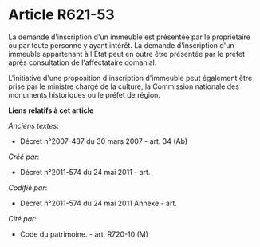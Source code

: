 # Article R621-53

La demande d'inscription d'un immeuble est présentée par le propriétaire ou par toute personne y ayant intérêt. La demande
d'inscription d'un immeuble appartenant à l'Etat peut en outre être présentée par le préfet après consultation de
l'affectataire domanial.

L'initiative d'une proposition d'inscription d'immeuble peut également être prise par le ministre chargé de la culture, la
Commission nationale des monuments historiques ou le préfet de région.

**Liens relatifs à cet article**

_Anciens textes_:

  - Décret n°2007-487 du 30 mars 2007 - art. 34 (Ab)

_Créé par_:

  - Décret n°2011-574 du 24 mai 2011  - art.

_Codifié par_:

  - Décret n°2011-574 du 24 mai 2011 Annexe - art.

_Cité par_:

  - Code du patrimoine. - art. R720-10 (M)
